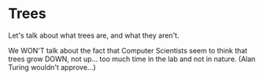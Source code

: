 # Trees

Let's talk about what trees are, and what they aren't. 

We WON'T talk about the fact that Computer Scientists seem 
to think that trees grow DOWN, not up... too much time in the 
lab and not in nature. (Alan Turing wouldn't approve...)